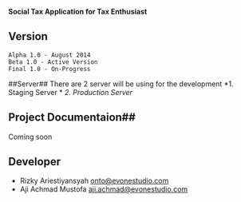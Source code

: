 **Social Tax Application for Tax Enthusiast** 

## Version ##
	Alpha 1.0 - August 2014
	Beta 1.0 - Active Version
	Final 1.0 - On-Progress

##Server##
There are 2 server will be using for the development
*1. Staging Server *
*2. Production Server*

## Project Documentaion##
Coming soon

## Developer ##

* Rizky Ariestiyansyah <onto@evonestudio.com>
* Aji Achmad Mustofa <aji.achmad@evonestudio.com>